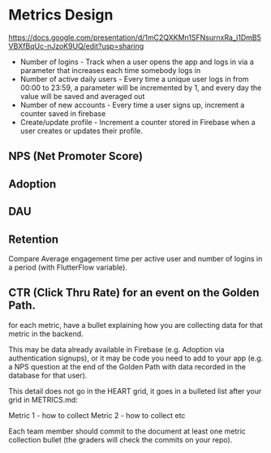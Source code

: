 # Metrics Design
https://docs.google.com/presentation/d/1mC2QXKMn1SFNsurnxRa_i1DmB5VBXfBqUc-nJzoK9UQ/edit?usp=sharing

* Number of logins - Track when a user opens the app and logs in via a parameter that increases each time somebody logs in
* Number of active daily users - Every time a unique user logs in from 00:00 to 23:59, a parameter will be incremented by 1, and every day the value will be saved and averaged out
* Number of new accounts - Every time a user signs up, increment a counter saved in firebase
* Create/update profile - Increment a counter stored in Firebase when a user creates or updates their profile.










## NPS (Net Promoter Score)

## Adoption

## DAU

## Retention 
Compare Average engagement time per active user and number of logins in a period (with FlutterFlow variable).

## CTR (Click Thru Rate) for an event on the Golden Path. 

 for each metric, have a bullet explaining how you are collecting data for that metric in the backend. 
 
 This may be data already available in Firebase (e.g. Adoption via authentication signups), 
 or it may be code you need to add to your app (e.g. a NPS question at the end of the Golden Path 
 with data recorded in the database for that user). 
 
 This detail does not go in the HEART grid, it goes in a bulleted list after your grid in METRICS.md:

Metric 1 - how to collect
Metric 2 - how to collect
etc

Each team member should commit to the document at least one metric collection bullet (the graders will check the commits on your repo).
